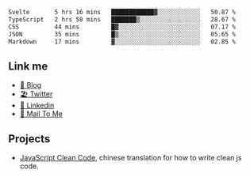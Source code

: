 <!--START_SECTION:waka-->

```txt
Svelte       5 hrs 16 mins   ████████████▓░░░░░░░░░░░░   50.87 %
TypeScript   2 hrs 58 mins   ███████▒░░░░░░░░░░░░░░░░░   28.67 %
CSS          44 mins         █▓░░░░░░░░░░░░░░░░░░░░░░░   07.17 %
JSON         35 mins         █▒░░░░░░░░░░░░░░░░░░░░░░░   05.65 %
Markdown     17 mins         ▓░░░░░░░░░░░░░░░░░░░░░░░░   02.85 %
```

<!--END_SECTION:waka-->

## Link me

- [📕 Blog](https://chris-yu.vercel.app/)
- [🏖️ Twitter](https://twitter.com/yuetong3yu)
- [🧳 Linkedin](https://www.linkedin.com/in/yuetong3yu)
- [📧 Mail To Me](mailto:yuetong3yu@gmail.com)


## Projects 

- [JavaScript Clean Code](https://js-clean-code-cn.vercel.app/), chinese translation for how to write clean js code.

